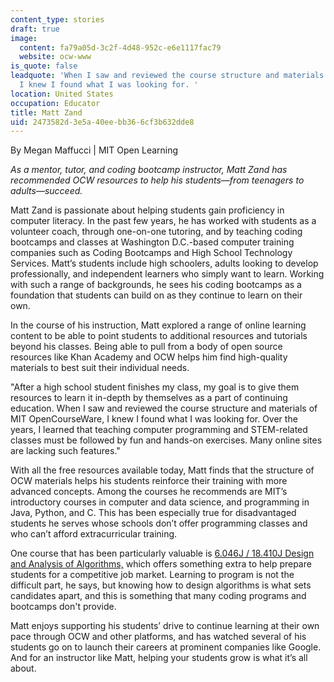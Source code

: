 ```yaml
---
content_type: stories
draft: true
image:
  content: fa79a05d-3c2f-4d48-952c-e6e1117fac79
  website: ocw-www
is_quote: false
leadquote: 'When I saw and reviewed the course structure and materials of MIT OpenCourseWare,
  I knew I found what I was looking for. '
location: United States
occupation: Educator
title: Matt Zand
uid: 2473582d-3e5a-40ee-bb36-6cf3b632dde8
---
```

By Megan Maffucci | MIT Open Learning

*As a mentor, tutor, and coding bootcamp instructor, Matt Zand has recommended OCW resources to help his students—from teenagers to adults—succeed.*

Matt Zand is passionate about helping students gain proficiency in computer literacy. In the past few years, he has worked with students as a volunteer coach, through one-on-one tutoring, and by teaching coding bootcamps and classes at Washington D.C.-based computer training companies such as Coding Bootcamps and High School Technology Services. Matt’s students include high schoolers, adults looking to develop professionally, and independent learners who simply want to learn. Working with such a range of backgrounds, he sees his coding bootcamps as a foundation that students can build on as they continue to learn on their own. 

In the course of his instruction, Matt explored a range of online learning content to be able to point students to additional resources and tutorials beyond his classes. Being able to pull from a body of open source resources like Khan Academy and OCW helps him find high-quality materials to best suit their individual needs. 

"After a high school student finishes my class, my goal is to give them resources to learn it in-depth by themselves as a part of continuing education. When I saw and reviewed the course structure and materials of MIT OpenCourseWare, I knew I found what I was looking for. Over the years, I learned that teaching computer programming and STEM-related classes must be followed by fun and hands-on exercises. Many online sites are lacking such features."

With all the free resources available today, Matt finds that the structure of OCW materials helps his students reinforce their training with more advanced concepts. Among the courses he recommends are MIT’s introductory courses in computer and data science, and programming in Java, Python, and C. This has been especially true for disadvantaged students he serves whose schools don’t offer programming classes and who can’t afford extracurricular training.

One course that has been particularly valuable is [6.046J / 18.410J Design and Analysis of Algorithms,](/courses/6-046j-design-and-analysis-of-algorithms-spring-2015) which offers something extra to help prepare students for a competitive job market. Learning to program is not the difficult part, he says, but knowing how to design algorithms is what sets candidates apart, and this is something that many coding programs and bootcamps don't provide. 

Matt enjoys supporting his students’ drive to continue learning at their own pace through OCW and other platforms, and has watched several of his students go on to launch their careers at prominent companies like Google. And for an instructor like Matt, helping your students grow is what it’s all about.